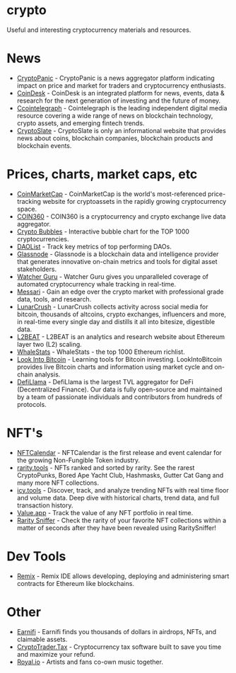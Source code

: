 # crypto
Useful and interesting cryptocurrency materials and resources.

# News
* [CryptoPanic](https://cryptopanic.com/) - CryptoPanic is a news aggregator platform indicating impact on price and market for traders and cryptocurrency enthusiasts.
* [CoinDesk](https://www.coindesk.com/) - CoinDesk is an integrated platform for news, events, data & research for the next generation of investing and the future of money.
* [Ccointelegraph](https://cointelegraph.com/) - Cointelegraph is the leading independent digital media resource covering a wide range of news on blockchain technology, crypto assets, and emerging fintech trends.
* [CryptoSlate](https://cryptoslate.com/) - CryptoSlate is only an informational website that provides news about coins, blockchain companies, blockchain products and blockchain events.

# Prices, charts, market caps, etc
* [CoinMarketCap](https://coinmarketcap.com/) - CoinMarketCap is the world's most-referenced price-tracking website for cryptoassets in the rapidly growing cryptocurrency space.
* [COIN360](https://coin360.com/) - COIN360 is a cryptocurrency and crypto exchange live data aggregator.
* [Crypto Bubbles](https://cryptobubbles.net/) - Interactive bubble chart for the TOP 1000 cryptocurrencies.
* [DAOList](https://daolist.fyi/) - Track key metrics of top performing DAOs.
* [Glassnode](https://glassnode.com/) - Glassnode is a blockchain data and intelligence provider that generates innovative on-chain metrics and tools for digital asset stakeholders.
* [Watcher Guru](https://watcher.guru/) - Watcher Guru gives you unparalleled coverage of automated cryptocurrency whale tracking in real-time.
* [Messari](https://messari.io/) - Gain an edge over the crypto market with professional grade data, tools, and research.
* [LunarCrush](https://lunarcrush.com/) - LunarCrush collects activity across social media for bitcoin, thousands of altcoins, crypto exchanges, influencers and more, in real-time every single day and distills it all into bitesize, digestible data.
* [L2BEAT](https://l2beat.com/) - L2BEAT is an analytics and research website about Ethereum layer two (L2) scaling.
* [WhaleStats](https://www.whalestats.com/) - WhaleStats - the top 1000 Ethereum richlist.
* [Look Into Bitcoin](https://www.lookintobitcoin.com/) - Learning tools for Bitcoin investing. LookIntoBitcoin provides live Bitcoin charts and information using market cycle and on-chain analysis.
* [DefiLlama](https://defillama.com/) - DefiLlama is the largest TVL aggregator for DeFi (Decentralized Finance). Our data is fully open-source and maintained by a team of passionate individuals and contributors from hundreds of protocols.

# NFT's
* [NFTCalendar](https://nftcalendar.io/) - NFTCalendar is the first release and event calendar for the growing Non-Fungible Token industry.
* [rarity.tools](https://rarity.tools/) - NFTs ranked and sorted by rarity. See the rarest CryptoPunks, Bored Ape Yacht Club, Hashmasks, Gutter Cat Gang and many more NFT collections.
* [icy.tools](https://icy.tools/) - Discover, track, and analyze trending NFTs with real time floor and volume data. Deep dive with historical charts, trend data, and full transaction history.
* [Value.app](https://value.app/) - Track the value of any NFT portfolio in real time.
* [Rarity Sniffer](http://raritysniffer.com/) - Check the rarity of your favorite NFT collections within a matter of seconds after they have been revealed using RaritySniffer!

# Dev Tools
* [Remix](https://remix.ethereum.org/) - Remix IDE allows developing, deploying and administering smart contracts for Ethereum like blockchains.

# Other
* [Earnifi](https://earni.fi/) - Earnifi finds you thousands of dollars in airdrops, NFTs, and claimable assets.
* [CryptoTrader.Tax](https://cryptotrader.tax/) - Cryptocurrency tax software built to save you time and maximize your refund.
* [Royal.io](https://royal.io/) - Artists and fans co-own music together.
